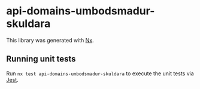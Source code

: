 # api-domains-umbodsmadur-skuldara

This library was generated with [Nx](https://nx.dev).

## Running unit tests

Run `nx test api-domains-umbodsmadur-skuldara` to execute the unit tests via [Jest](https://jestjs.io).
